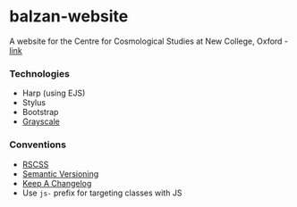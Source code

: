# balzan-website
A website for the Centre for Cosmological Studies at New College, Oxford - [link](http://balzan.new.ox.ac.uk/)

### Technologies

- Harp (using EJS)
- Stylus
- Bootstrap
- [Grayscale](https://ironsummitmedia.github.io/startbootstrap-grayscale/)

### Conventions

- [RSCSS](https://github.com/rstacruz/rscss)
- [Semantic Versioning](http://semver.org)
- [Keep A Changelog](http://keepachangelog.com/)
- Use `js-` prefix for targeting classes with JS 
